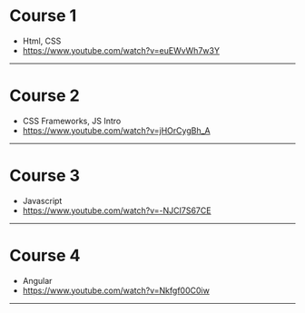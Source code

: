 #   Course 1
*   Html, CSS
*   https://www.youtube.com/watch?v=euEWvWh7w3Y

--------------------------------------------------------------------

#   Course 2
*   CSS Frameworks, JS Intro
*   https://www.youtube.com/watch?v=jHOrCygBh_A

--------------------------------------------------------------------

#   Course 3
*   Javascript
*   https://www.youtube.com/watch?v=-NJCI7S67CE

--------------------------------------------------------------------

#   Course 4
*   Angular
*   https://www.youtube.com/watch?v=Nkfgf00C0iw

--------------------------------------------------------------------

